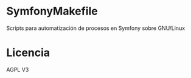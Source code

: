 SymfonyMakefile
===============

Scripts para automatización de procesos en Symfony sobre GNU/Linux


Licencia
========

AGPL V3


